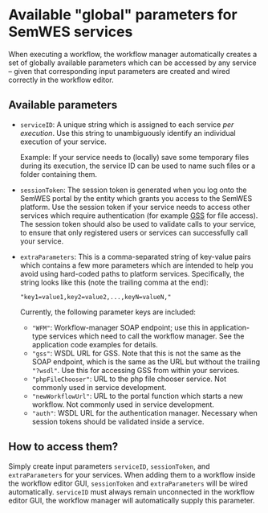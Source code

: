 # Available "global" parameters for SemWES services
When executing a workflow, the workflow manager automatically creates a set of
globally available parameters which can be accessed by any service – given that
corresponding input parameters are created and wired correctly in the workflow
editor.

## Available parameters
* `serviceID`: A unique string which is assigned to each service *per execution*.
  Use this string to unambiguously identify an individual execution of your
  service.

  Example: If your service needs to (locally) save some temporary files during
  its execution, the service ID can be used to name such files or a folder
  containing them.

* `sessionToken`: The session token is generated when you log onto the SemWES
  portal by the entity which grants you access to the SemWES platform. Use
  the session token if your service needs to access other services which require
  authentication (for example [GSS](../infrastructure_overview/storage.md) for 
  file access). The session token should also be used to validate calls to your
  service, to ensure that only registered users or services can successfully
  call your service.

* `extraParameters`: This is a comma-separated string of key-value pairs which
  contains a few more parameters which are intended to help you avoid using
  hard-coded paths to platform services. Specifically, the string looks like
  this (note the trailing comma at the end):
  ```
  "key1=value1,key2=value2,...,keyN=valueN,"
  ```
  Currently, the following parameter keys are included:
  * `"WFM"`: Workflow-manager SOAP endpoint; use this in application-type 
    services which need to call the workflow manager. See the application code
    examples for details.
  * `"gss"`: WSDL URL for GSS. Note that this is not the same as the SOAP 
    endpoint, which is the same as the URL but without the trailing `"?wsdl"`.
    Use this for accessing GSS from within your services.
  * `"phpFileChooser"`: URL to the php file chooser service. Not commonly used
    in service development.
  * `"newWorkflowUrl"`: URL to the portal function which starts a new workflow.
    Not commonly used in service development.
  * `"auth"`: WSDL URL for the authentication manager. Necessary when session
    tokens should be validated inside a service.

## How to access them?
Simply create input parameters `serviceID`, `sessionToken`, and `extraParameters`
for your services. When adding them to a workflow inside the workflow editor GUI,
`sessionToken` and `extraParameters` will be wired automatically. `serviceID`
must always remain unconnected in the workflow editor GUI, the workflow manager will
automatically supply this parameter.
